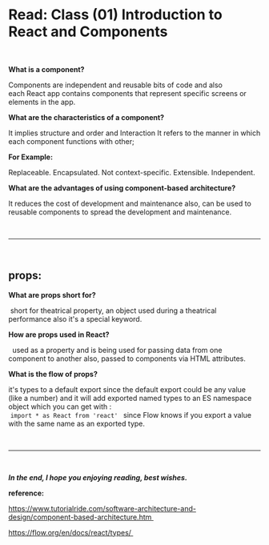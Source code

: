 # Read: Class (01) Introduction to React and Components

<br>

**What is a component?**

Components are independent and reusable bits of code and also each React app contains components that represent specific screens or elements in the app.

**What are the characteristics of a component?**

It implies structure and order and Interaction It refers to the manner in which each component functions with other;

**For Example:**

Replaceable.
Encapsulated.
Not context-specific.
Extensible.
Independent.


**What are the advantages of using component-based architecture?**

It reduces the cost of development and maintenance also, can be used to reusable components to spread the development and maintenance.

<br>

---
<br>

## props:

**What are props short for?**

 short for theatrical property, an object used during a theatrical performance also it's a special keyword.

**How are props used in React?**

  used as a property and is being used for passing data from one component to another also, passed to components via HTML attributes.

**What is the flow of props?**

it's types to a default export since the default export could be any value (like a number) and it will add exported named types to an ES namespace object which you can get with : <br> `import * as React from 'react' ` since Flow knows if you export a value with the same name as an exported type.

<br>

---

<br>

**_In the end, I hope you enjoying reading, best wishes._**

**reference:**

<https://www.tutorialride.com/software-architecture-and-design/component-based-architecture.htm >

<https://flow.org/en/docs/react/types/ >